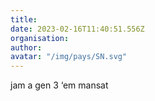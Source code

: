 ```yaml
---
title: 
date: 2023-02-16T11:40:51.556Z
organisation: 
author: 
avatar: "/img/pays/SN.svg"
---
```


jam a gen 3 ‘em mansat